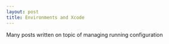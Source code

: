 ```yaml
---
layout: post
title: Environments and Xcode
---
```

Many posts written on topic of managing running configuration

